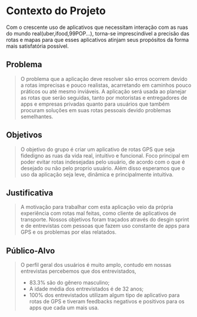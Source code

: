 # Contexto do Projeto
Com o crescente uso de aplicativos que necessitam interação com as ruas do mundo real(uber,ifood,99POP...), torna-se imprescindível a precisão das rotas e mapas para que esses aplicativos atinjam seus propósitos da forma mais satisfatória possível.
## Problema
> O problema que a aplicação deve resolver são erros ocorrem devido a rotas imprecisas e pouco realistas, acarretando em caminhos pouco práticos ou até mesmo inviáveis.
> A aplicação será usada ao planejar as rotas que serão seguidas, tanto por motoristas e entregadores de apps e empresas privadas quanto para usuários que também
> procuram soluções em suas rotas pessoais devido problemas semelhantes.

## Objetivos
>O objetivo do grupo é criar um aplicativo de rotas GPS que seja  fidedigno as ruas da vida real, intuitivo e funcional.
>Foco principal em poder evitar rotas indesejadas pelo usuário, de acordo com o que é desejado ou não pelo proprio usuário.
>Além disso esperamos que o uso da aplicação seja leve, dinâmica e principalmente intuitiva.
>
## Justificativa

> A motivação para trabalhar com esta aplicação veio da própria experiência com rotas mal feitas, como cliente de aplicativos de transporte.
> Nossos objetivos foram traçados  através do desgin sprint e de entrevistas com pessoas que fazem uso constante de apps para GPS e os problemas por elas
> relatados.
## Público-Alvo

> O perfil geral dos usuários é muito amplo, contudo em nossas entrevistas percebemos que dos entrevistados,
> - 83.3% são do gênero masculino;
> - A idade média dos entrevistados é de 32 anos;
> - 100% dos entrevistados utilizam algum tipo de aplicativo para rotas de GPS e tiveram feedbacks negativos e positivos para os apps que cada um mais usa.
> 

